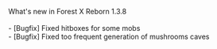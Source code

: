 What's new in Forest X Reborn 1.3.8<br /> 
<br /> - [Bugfix] Fixed hitboxes for some mobs
<br /> - [Bugfix] Fixed too frequent generation of mushrooms caves
